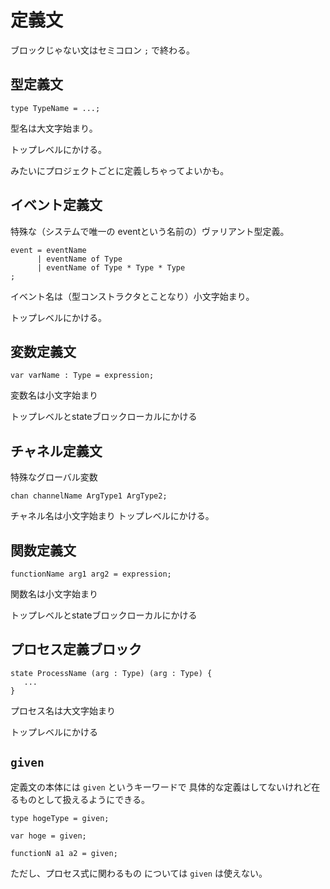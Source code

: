 # 定義文

ブロックじゃない文はセミコロン `;` で終わる。

## 型定義文

```
type TypeName = ...;
```

型名は大文字始まり。

トップレベルにかける。

みたいにプロジェクトごとに定義しちゃってよいかも。


## イベント定義文

特殊な（システムで唯一の eventという名前の）ヴァリアント型定義。

```
event = eventName
      | eventName of Type
      | eventName of Type * Type * Type
;
```

イベント名は（型コンストラクタとことなり）小文字始まり。

トップレベルにかける。


## 変数定義文

```
var varName : Type = expression;
```

変数名は小文字始まり

トップレベルとstateブロックローカルにかける

## チャネル定義文

特殊なグローバル変数

```
chan channelName ArgType1 ArgType2;
```

チャネル名は小文字始まり
トップレベルにかける。

## 関数定義文

```
functionName arg1 arg2 = expression;
```

関数名は小文字始まり

トップレベルとstateブロックローカルにかける

## プロセス定義ブロック

```
state ProcessName (arg : Type) (arg : Type) {
   ...
}
```

プロセス名は大文字始まり

トップレベルにかける

## `given`

定義文の本体には `given` というキーワードで
具体的な定義はしてないけれど在るものとして扱えるようにできる。

```
type hogeType = given;

var hoge = given;

functionN a1 a2 = given;
```

ただし、プロセス式に関わるもの については `given` は使えない。
